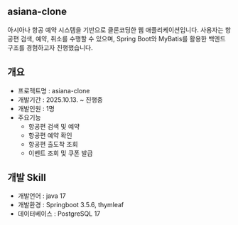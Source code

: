 ## asiana-clone
  아시아나 항공 예약 시스템을 기반으로 클론코딩한 웹 애플리케이션입니다. 사용자는 항공편 검색, 예약, 취소를 수행할 수 있으며, Spring Boot와 MyBatis를 활용한 백엔드 구조를 경험하고자 진행했습니다.
  
## 개요
- 프로젝트명 : asiana-clone
- 개발기간 : 2025.10.13. ~ 진행중
- 개발인원 : 1명
- 주요기능
  - 항공편 검색 및 예약
  - 항공편 예약 확인
  - 항공편 출도착 조회
  - 이벤트 조회 및 쿠폰 발급

## 개발 Skill
 - 개발언어 : java 17
 - 개발환경 : Springboot 3.5.6, thymleaf
 - 데이터베이스 : PostgreSQL 17
 